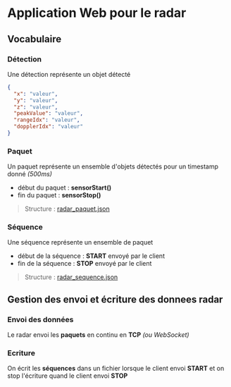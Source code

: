 # Application Web pour le radar

## Vocabulaire

### Détection

Une détection représente un objet détecté

```json
{
  "x": "valeur",
  "y": "valeur",
  "z": "valeur",
  "peakValue": "valeur",
  "rangeIdx": "valeur",
  "dopplerIdx": "valeur"
}
```

### Paquet

Un paquet représente un ensemble d'objets détectés pour un timestamp donné *(500ms)*

- début du paquet : **sensorStart()**
- fin du paquet : **sensorStop()**

> Structure : [radar_paquet.json](/doc/radar_paquet.json)

### Séquence

Une séquence représente un ensemble de paquet

- début de la séquence : **START** envoyé par le client
- fin de la séquence : **STOP** envoyé par le client

> Structure : [radar_sequence.json](/doc/radar_sequence.json)

## Gestion des envoi et écriture des donnees radar

### Envoi des données

Le radar envoi les **paquets** en continu en **TCP** _(ou WebSocket)_

### Ecriture

On écrit les **séquences** dans un fichier lorsque le client envoi **START** et on stop l'écriture quand le client envoi **STOP**
